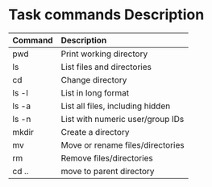 # Task commands Description
|    Command    |            Description             |
|:------------- |:-----------------------------------|
|      pwd      |   Print working directory          |
|      ls       |   List files and directories       |
|      cd       |   Change directory                 |
|    ls -l      |   List in long format              |
|    ls -a      |   List all files, including hidden |
|    ls -n      |   List with numeric user/group IDs |
|    mkdir      |   Create a directory               |
|      mv       |   Move or rename files/directories |
|      rm       |   Remove files/directories         |
|     cd ..     |   move to parent directory         |

